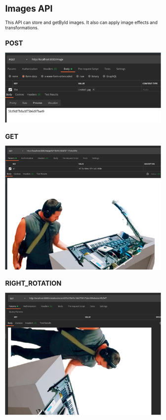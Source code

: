 # Images API
This API can store and getById images.
It also can apply image effects and transformations.

## POST
![](https://github.com/delalama/ImagesBack/blob/master/docu/api%20post.png)

## GET
![](https://github.com/delalama/ImagesBack/blob/master/docu/API%20get.png)

## RIGHT_ROTATION
![](https://github.com/delalama/ImagesBack/blob/master/docu/rotationRight.png)


